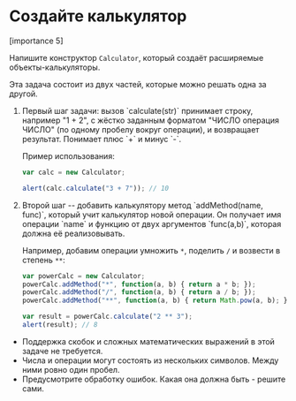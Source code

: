 # Создайте калькулятор

[importance 5]

Напишите конструктор `Calculator`, который создаёт расширяемые объекты-калькуляторы.

Эта задача состоит из двух частей, которые можно решать одна за другой.
<ol>
<li>Первый шаг задачи: вызов `calculate(str)` принимает строку, например "1 + 2", с жёстко заданным форматом "ЧИСЛО операция ЧИСЛО" (по одному пробелу вокруг операции), и возвращает результат. Понимает плюс `+` и минус `-`.

Пример использования:

```js
var calc = new Calculator;

alert(calc.calculate("3 + 7")); // 10
```

</li>
<li>Второй шаг -- добавить калькулятору метод `addMethod(name, func)`, который учит калькулятор новой операции. Он получает имя операции `name` и функцию от двух аргументов `func(a,b)`, которая должна её реализовывать.

Например, добавим операции умножить `*`, поделить `/` и возвести в степень `**`:

```js
var powerCalc = new Calculator;
powerCalc.addMethod("*", function(a, b) { return a * b; });
powerCalc.addMethod("/", function(a, b) { return a / b; });
powerCalc.addMethod("**", function(a, b) { return Math.pow(a, b); });

var result = powerCalc.calculate("2 ** 3");
alert(result); // 8
```

</li>
</ol>

<ul>
<li>Поддержка скобок и сложных математических выражений в этой задаче не требуется.</li>
<li>Числа и операции могут состоять из нескольких символов. Между ними ровно один пробел.</li>
<li>Предусмотрите обработку ошибок. Какая она должна быть - решите сами.</li>
</ul>